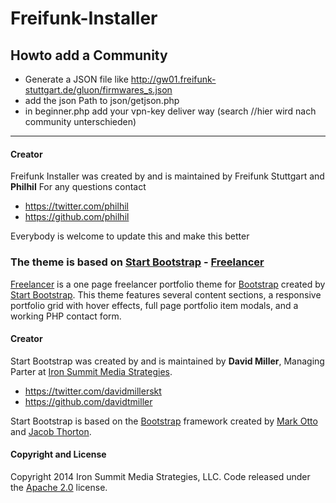 # Freifunk-Installer

## Howto add a Community
- Generate a JSON file like http://gw01.freifunk-stuttgart.de/gluon/firmwares_s.json
- add the json Path to json/getjson.php
- in beginner.php add your vpn-key deliver way (search //hier wird nach community unterschieden)


---


#### Creator

Freifunk Installer was created by and is maintained by Freifunk Stuttgart and **Philhil**
For any questions contact
* https://twitter.com/philhil
* https://github.com/philhil

Everybody is welcome to update this and make this better


### The theme is based on [Start Bootstrap](http://startbootstrap.com/) - [Freelancer](http://startbootstrap.com/template-overviews/freelancer/)

[Freelancer](http://startbootstrap.com/template-overviews/freelancer/) is a one page freelancer portfolio theme for [Bootstrap](http://getbootstrap.com/) created by [Start Bootstrap](http://startbootstrap.com/). This theme features several content sections, a responsive portfolio grid with hover effects, full page portfolio item modals, and a working PHP contact form.

#### Creator

Start Bootstrap was created by and is maintained by **David Miller**, Managing Parter at [Iron Summit Media Strategies](http://www.ironsummitmedia.com/).

* https://twitter.com/davidmillerskt
* https://github.com/davidtmiller

Start Bootstrap is based on the [Bootstrap](http://getbootstrap.com/) framework created by [Mark Otto](https://twitter.com/mdo) and [Jacob Thorton](https://twitter.com/fat).

#### Copyright and License

Copyright 2014 Iron Summit Media Strategies, LLC. Code released under the [Apache 2.0](https://github.com/IronSummitMedia/startbootstrap-freelancer/blob/gh-pages/LICENSE) license.